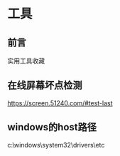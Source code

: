 # 工具

## 前言

实用工具收藏

## 在线屏幕坏点检测

https://screen.51240.com/#test-last

## windows的host路径

c:\windows\system32\drivers\etc
